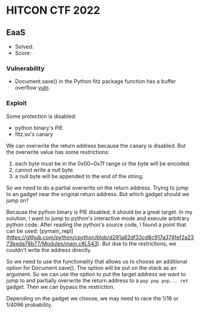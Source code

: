 # HITCON CTF 2022

## EaaS

* Solved: 
* Score: 

### Vulnerability
* Document.save() in the Python fitz package function has a buffer overflow [vuln](https://github.com/pymupdf/PyMuPDF/blob/a730bc6d8e77c2b39586cb826d79c7c70a1030f5/fitz/fitz.i#L1988).


### Exploit
Some protection is disabled:
* python binary's PIE
* fitz.so's canary


We can overwrite the return address because the canary is disabled. But the overwrite value has some restrictions:
1. each byte must be in the 0x00~0x7f range or the byte will be encoded.
2. cannot write a null byte.
3. a null byte will be appended to the end of the string.


So we need to do a partial overwrite on the return address. Trying to jump to an gadget near the original return address. But which gadget should we jump on?


Because the python binary is PIE disabled, it should be a great target. In my solution, I want to jump to python's interactive mode and execute arbitrary python code. After reading the python's source code, I found a point that can be used: [pymain_repl] (https://github.com/python/cpython/blob/d291a82df33cd8c917a374fef2a2373beda78b77/Modules/main.c#L543). But due to the restrictions, we couldn't write the address directly.


So we need to use the functionality that allows us to choose an additional option for Document.save(). The option will be put on the stack as an argument. So we can use the option to put the target address we want to jump to and partially overwrite the return address to a `pop pop pop... ret` gadget. Then we can bypass the restriction.


Depending on the gadget we choose, we may need to race the 1/16 or 1/4096 probability.